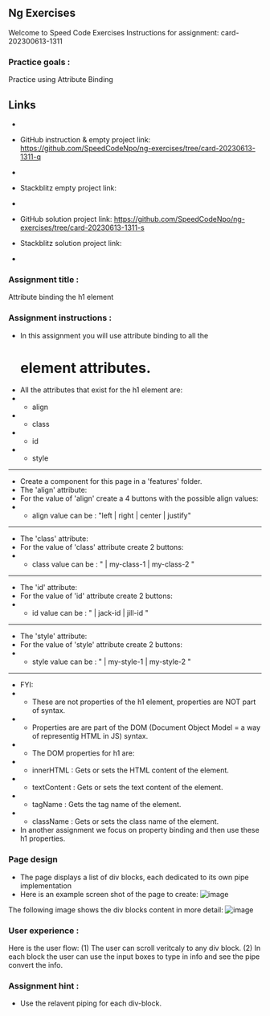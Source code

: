 ## Ng Exercises

Welcome to Speed Code Exercises
Instructions for assignment: card-202300613-1311

### Practice goals :

Practice using Attribute Binding

## Links
- 
- GitHub instruction & empty project link:
   https://github.com/SpeedCodeNpo/ng-exercises/tree/card-20230613-1311-q
-
- Stackblitz empty project link:
-
- GitHub solution project link:
   https://github.com/SpeedCodeNpo/ng-exercises/tree/card-20230613-1311-s

- Stackblitz solution project link:
- 

### Assignment title :

Attribute binding the h1 element

### Assignment instructions :

- In this assignment you will use attribute binding to all the <h1> element attributes.
- All the attributes that exist for the h1 element are: 
- - align
- - class
- - id
- - style
---------------------
- Create a component for this page in a 'features' folder.
- The 'align' attribute: 
- For the value of 'align' create a 4 buttons with the possible align values:
- - align value can be : "left | right | center | justify"
- - - 
- The 'class' attribute: 
- For the value of 'class' attribute create 2 buttons:
- - class value can be : " | my-class-1 | my-class-2 "
- - - 
- The 'id' attribute: 
- For the value of 'id' attribute create 2 buttons:
- - id value can be : " | jack-id | jill-id "
- - - 
- The 'style' attribute: 
- For the value of 'style' attribute create 2 buttons:
- - style value can be : " | my-style-1 | my-style-2 "
 


---------------------
- FYI: 
- - These are not properties of the h1 element, properties are NOT part of <HTML> syntax.
- - Properties are are part of the DOM (Document Object Model = a way of representig HTML in JS) syntax.
- - The DOM properties for h1 are: 
- - innerHTML	: Gets or sets the HTML content of the element.
- - textContent	: Gets or sets the text content of the element.
- - tagName	    : Gets the tag name of the element.
- - className	: Gets or sets the class name of the element.
- In another assignment we focus on property binding and then use these h1 properties.

### Page design

- The page displays a list of div blocks, each dedicated to its own pipe implementation
- Here is an example screen shot of the page to create:
  ![image](https://github.com/SpeedCodeNpo/ng-exercises/assets/132397719/de761350-b353-4930-a92e-9e6046165e4f)

The following image shows the div blocks content in more detail:
![image](https://github.com/SpeedCodeNpo/ng-exercises/assets/132397719/d776c4e2-54c5-466f-b41c-737d0e6a7ded)

### User experience :

Here is the user flow:
(1) The user can scroll veritcaly to any div block.
(2) In each block the user can use the input boxes to type in info and see the pipe convert the info.

### Assignment hint :

- Use the relavent piping for each div-block.
